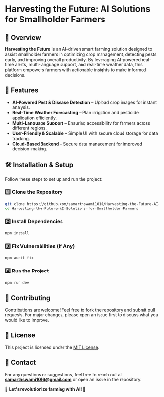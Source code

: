 # Harvesting the Future: AI Solutions for Smallholder Farmers

## 🌱 Overview
**Harvesting the Future** is an AI-driven smart farming solution designed to assist smallholder farmers in optimizing crop management, detecting pests early, and improving overall productivity. By leveraging AI-powered real-time alerts, multi-language support, and real-time weather data, this platform empowers farmers with actionable insights to make informed decisions.

## 🚀 Features
- **AI-Powered Pest & Disease Detection** – Upload crop images for instant analysis.
- **Real-Time Weather Forecasting** – Plan irrigation and pesticide application efficiently.
- **Multi-Language Support** – Ensuring accessibility for farmers across different regions.
- **User-Friendly & Scalable** – Simple UI with secure cloud storage for data tracking.
- **Cloud-Based Backend** – Secure data management for improved decision-making.

## 🛠️ Installation & Setup
Follow these steps to set up and run the project:

### **1️⃣ Clone the Repository**
```sh
git clone https://github.com/samarthswami1016/Harvesting-the-Future-AI-Solutions-for-Smallholder-Farmers.git
cd Harvesting-the-Future-AI-Solutions-for-Smallholder-Farmers
```

### **2️⃣ Install Dependencies**
```sh
npm install
```

### **3️⃣ Fix Vulnerabilities (If Any)**
```sh
npm audit fix
```

### **4️⃣ Run the Project**
```sh
npm run dev
```

## 📌 Contributing
Contributions are welcome! Feel free to fork the repository and submit pull requests. For major changes, please open an issue first to discuss what you would like to improve.

## 📜 License
This project is licensed under the [MIT License](LICENSE).

## 📧 Contact
For any questions or suggestions, feel free to reach out at **samarthswami1016@gmail.com** or open an issue in the repository.

🚀 **Let's revolutionize farming with AI!** 🌾

